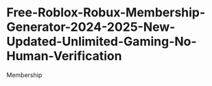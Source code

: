 # Free-Roblox-Robux-Membership-Generator-2024-2025-New-Updated-Unlimited-Gaming-No-Human-Verification
Membership
